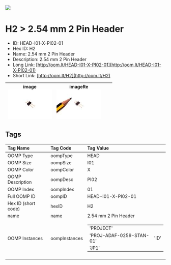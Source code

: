 


  
![][im]
# H2 > 2.54 mm 2 Pin Header

- ID: HEAD-I01-X-PI02-01
- Hex ID: H2
- Name: 2.54 mm 2 Pin Header
- Description: 2.54 mm 2 Pin Header
- Long Link: [http://oom.lt/HEAD-I01-X-PI02-01](http://oom.lt/HEAD-I01-X-PI02-01)
- Short Link: [http://oom.lt/H2](http://oom.lt/H2)
  

|image<br>[![](https://raw.githubusercontent.com/oomlout/oomlout_OOMP_parts_V2/main/HEAD/I01/X/PI02/01/image_140.jpg)](https://github.com/oomlout/oomlout_OOMP_parts_V2/tree/main/HEAD/I01/X/PI02/01/image.jpg)|imageRe<br>[![](https://raw.githubusercontent.com/oomlout/oomlout_OOMP_parts_V2/main/HEAD/I01/X/PI02/01/image_RE_140.jpg)](https://github.com/oomlout/oomlout_OOMP_parts_V2/tree/main/HEAD/I01/X/PI02/01/image_RE.jpg)|||
| :---: | :---: | :---: | :---: |

## Tags
  

|Tag Name|Tag Code|Tag Value|
| :--- | :--- | :--- |
|OOMP Type|oompType|HEAD|
|OOMP Size|oompSize|I01|
|OOMP Color|oompColor|X|
|OOMP Description|oompDesc|PI02|
|OOMP Index|oompIndex|01|
|Full OOMP ID|oompID|HEAD-I01-X-PI02-01|
|Hex ID (short code)|hexID|H2|
|name|name|2.54 mm 2 Pin Header|
|OOMP Instances|oompInstances|<table><tr><td>'PROJECT'</td></tr><tr><td> 'PROJ-ADAF-0259-STAN-01'</td><td> 'ID'</td></tr><tr><td> 'JP1'</td></tr></table>|
||||



[im]: HEAD/I01/X/PI02/01/image_450.jpg
